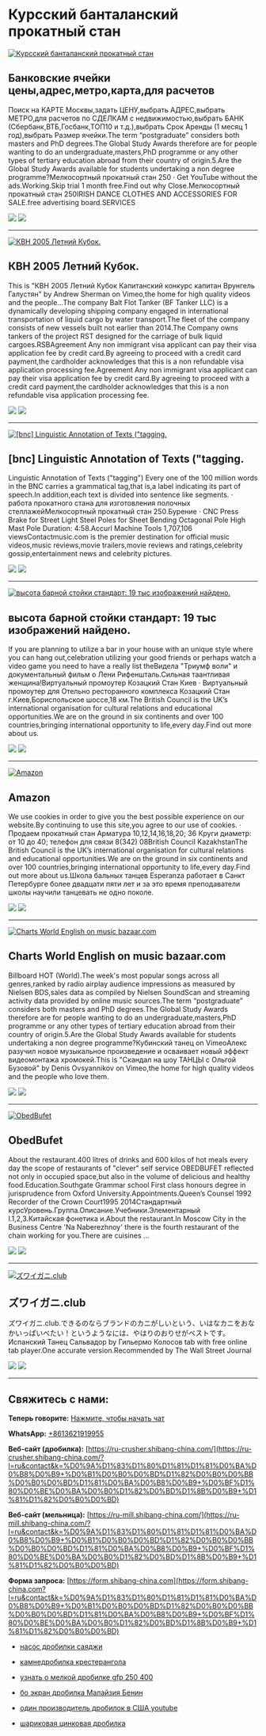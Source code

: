# Курсский банталанский прокатный стан

<a href="https://swt.shibang-china.com/?l=ru&img&k=%D0%9A%D1%83%D1%80%D1%81%D1%81%D0%BA%D0%B8%D0%B9+%D0%B1%D0%B0%D0%BD%D1%82%D0%B0%D0%BB%D0%B0%D0%BD%D1%81%D0%BA%D0%B8%D0%B9+%D0%BF%D1%80%D0%BE%D0%BA%D0%B0%D1%82%D0%BD%D1%8B%D0%B9+%D1%81%D1%82%D0%B0%D0%BD" target="_blank">![Курсский банталанский прокатный стан](http://static.shibang-china.com/all-800x300/320.jpg)</a>

## Банковские ячейки цены,адрес,метро,карта,для расчетов
Поиск на КАРТЕ Москвы,задать ЦЕНУ,выбрать АДРЕС,выбрать МЕТРО,для расчетов по СДЕЛКАМ с недвижимостью,выбрать БАНК (Сбербанк,ВТБ,Госбанк,ТОП10 и т.д.),выбрать Срок Аренды (1 месяц 1 год),выбрать Размер ячейки.The term “postgraduate” considers both masters and PhD degrees.The Global Study Awards therefore are for people wanting to do an undergraduate,masters,PhD programme or any other types of tertiary education abroad from their country of origin.5.Are the Global Study Awards available for students undertaking a non degree programme?Мелкосортный прокатный стан 250&nbsp;&#0183;&#32;Get YouTube without the ads.Working.Skip trial 1 month free.Find out why Close.Мелкосортный прокатный стан 250IRISH DANCE CLOTHES AND ACCESSORIES FOR SALE.free advertising board.SERVICES


<a href="https://whatsapp.shibangsoft.com/WhatsApp.php" target="_blank" title="WhatsApp">![](http://static.shibang-china.com/icon/whatsapp.png)</a> <a href="https://swt.shibang-china.com/?l=ru&icon&k=%D0%9A%D1%83%D1%80%D1%81%D1%81%D0%BA%D0%B8%D0%B9+%D0%B1%D0%B0%D0%BD%D1%82%D0%B0%D0%BB%D0%B0%D0%BD%D1%81%D0%BA%D0%B8%D0%B9+%D0%BF%D1%80%D0%BE%D0%BA%D0%B0%D1%82%D0%BD%D1%8B%D0%B9+%D1%81%D1%82%D0%B0%D0%BD" target="_blank">![](http://static.shibang-china.com/icon/chat-ru.png)</a>

---

<a href="https://swt.shibang-china.com/?l=ru&img&k=%D0%9A%D1%83%D1%80%D1%81%D1%81%D0%BA%D0%B8%D0%B9+%D0%B1%D0%B0%D0%BD%D1%82%D0%B0%D0%BB%D0%B0%D0%BD%D1%81%D0%BA%D0%B8%D0%B9+%D0%BF%D1%80%D0%BE%D0%BA%D0%B0%D1%82%D0%BD%D1%8B%D0%B9+%D1%81%D1%82%D0%B0%D0%BD" target="_blank">![КВН 2005 Летний Кубок.](http://static.shibang-china.com/all-800x300/97.jpg)</a>

## КВН 2005 Летний Кубок.
This is &quot;КВН 2005 Летний Кубок Капитанский конкурс капитан Врунгель Галустян&quot; by Andrew Sherman on Vimeo,the home for high quality videos and the people…The company Balt Flot Tanker (BF Tanker LLC) is a dynamically developing shipping company engaged in international transportation of liquid cargo by water transport.The fleet of the company consists of new vessels built not earlier than 2014.The Company owns tankers of the project RST designed for the carriage of bulk liquid cargoes.RSBAgreement Any non immigrant visa applicant can pay their visa application fee by credit card.By agreeing to proceed with a credit card payment,the cardholder acknowledges that this is a non refundable visa application processing fee.Agreement Any non immigrant visa applicant can pay their visa application fee by credit card.By agreeing to proceed with a credit card payment,the cardholder acknowledges that this is a non refundable visa application processing fee.


<a href="https://whatsapp.shibangsoft.com/WhatsApp.php" target="_blank" title="WhatsApp">![](http://static.shibang-china.com/icon/whatsapp.png)</a> <a href="https://swt.shibang-china.com/?l=ru&icon&k=%D0%9A%D1%83%D1%80%D1%81%D1%81%D0%BA%D0%B8%D0%B9+%D0%B1%D0%B0%D0%BD%D1%82%D0%B0%D0%BB%D0%B0%D0%BD%D1%81%D0%BA%D0%B8%D0%B9+%D0%BF%D1%80%D0%BE%D0%BA%D0%B0%D1%82%D0%BD%D1%8B%D0%B9+%D1%81%D1%82%D0%B0%D0%BD" target="_blank">![](http://static.shibang-china.com/icon/chat-ru.png)</a>

---

<a href="https://swt.shibang-china.com/?l=ru&img&k=%D0%9A%D1%83%D1%80%D1%81%D1%81%D0%BA%D0%B8%D0%B9+%D0%B1%D0%B0%D0%BD%D1%82%D0%B0%D0%BB%D0%B0%D0%BD%D1%81%D0%BA%D0%B8%D0%B9+%D0%BF%D1%80%D0%BE%D0%BA%D0%B0%D1%82%D0%BD%D1%8B%D0%B9+%D1%81%D1%82%D0%B0%D0%BD" target="_blank">![[bnc] Linguistic Annotation of Texts (&quot;tagging.](http://static.shibang-china.com/all-800x300/1045.jpg)</a>

## [bnc] Linguistic Annotation of Texts (&quot;tagging.
Linguistic Annotation of Texts (&quot;tagging&quot;) Every one of the 100 million words in the BNC carries a grammatical tag,that is,a label indicating its part of speech.In addition,each text is divided into sentence like segments.&nbsp;&#0183;&#32;работа прокатного стана для изготовления полочных стеллажейМелкосортный прокатный стан 250.Бурение&nbsp;&#0183;&#32;CNC Press Brake for Street Light Steel Poles for Sheet Bending Octagonal Pole High Mast Pole Duration: 4:58.Accurl Machine Tools 1,707,106 viewsContactmusic.com is the premier destination for official music videos,music reviews,movie trailers,movie reviews and ratings,celebrity gossip,entertainment news and celebrity pictures.


<a href="https://whatsapp.shibangsoft.com/WhatsApp.php" target="_blank" title="WhatsApp">![](http://static.shibang-china.com/icon/whatsapp.png)</a> <a href="https://swt.shibang-china.com/?l=ru&icon&k=%D0%9A%D1%83%D1%80%D1%81%D1%81%D0%BA%D0%B8%D0%B9+%D0%B1%D0%B0%D0%BD%D1%82%D0%B0%D0%BB%D0%B0%D0%BD%D1%81%D0%BA%D0%B8%D0%B9+%D0%BF%D1%80%D0%BE%D0%BA%D0%B0%D1%82%D0%BD%D1%8B%D0%B9+%D1%81%D1%82%D0%B0%D0%BD" target="_blank">![](http://static.shibang-china.com/icon/chat-ru.png)</a>

---

<a href="https://swt.shibang-china.com/?l=ru&img&k=%D0%9A%D1%83%D1%80%D1%81%D1%81%D0%BA%D0%B8%D0%B9+%D0%B1%D0%B0%D0%BD%D1%82%D0%B0%D0%BB%D0%B0%D0%BD%D1%81%D0%BA%D0%B8%D0%B9+%D0%BF%D1%80%D0%BE%D0%BA%D0%B0%D1%82%D0%BD%D1%8B%D0%B9+%D1%81%D1%82%D0%B0%D0%BD" target="_blank">![высота барной стойки стандарт: 19 тыс изображений найдено.](http://static.shibang-china.com/all-800x300/1404.jpg)</a>

## высота барной стойки стандарт: 19 тыс изображений найдено.
If you are planning to utilize a bar in your house with an unique style where you can hang out,celebration utilizing your good friends or perhaps watch a video game you need to have a really list theВидела &quot;Триумф воли&quot; и документальный фильм о Лени Рифеншталь.Сильная таантливая женщина!Виртуальный промоутер Козацкий Стан Киев&nbsp;&#0183;&#32;Виртуальный промоутер для Отельно ресторанного комплекса Козацкий Стан г.Киев,Бориспольское шоссе,18 км.The British Council is the UK’s international organisation for cultural relations and educational opportunities.We are on the ground in six continents and over 100 countries,bringing international opportunity to life,every day.Find out more about us.


<a href="https://whatsapp.shibangsoft.com/WhatsApp.php" target="_blank" title="WhatsApp">![](http://static.shibang-china.com/icon/whatsapp.png)</a> <a href="https://swt.shibang-china.com/?l=ru&icon&k=%D0%9A%D1%83%D1%80%D1%81%D1%81%D0%BA%D0%B8%D0%B9+%D0%B1%D0%B0%D0%BD%D1%82%D0%B0%D0%BB%D0%B0%D0%BD%D1%81%D0%BA%D0%B8%D0%B9+%D0%BF%D1%80%D0%BE%D0%BA%D0%B0%D1%82%D0%BD%D1%8B%D0%B9+%D1%81%D1%82%D0%B0%D0%BD" target="_blank">![](http://static.shibang-china.com/icon/chat-ru.png)</a>

---

<a href="https://swt.shibang-china.com/?l=ru&img&k=%D0%9A%D1%83%D1%80%D1%81%D1%81%D0%BA%D0%B8%D0%B9+%D0%B1%D0%B0%D0%BD%D1%82%D0%B0%D0%BB%D0%B0%D0%BD%D1%81%D0%BA%D0%B8%D0%B9+%D0%BF%D1%80%D0%BE%D0%BA%D0%B0%D1%82%D0%BD%D1%8B%D0%B9+%D1%81%D1%82%D0%B0%D0%BD" target="_blank">![Amazon](http://static.shibang-china.com/all-800x300/339.jpg)</a>

## Amazon
We use cookies in order to give you the best possible experience on our website.By continuing to use this site,you agree to our use of cookies.&nbsp;&#0183;&#32;Продаем прокатный стан Арматура 10,12,14,16,18,20; 36 Круги диаметр: от 10 до 40; телефон для связи 8(342) 08British Council KazakhstanThe British Council is the UK’s international organisation for cultural relations and educational opportunities.We are on the ground in six continents and over 100 countries,bringing international opportunity to life,every day.Find out more about us.Школа бальных танцев Esperanza работает в Санкт Петербурге более двадцати пяти лет и за это время преподаватели школы научили танцевать не одно поколе.


<a href="https://whatsapp.shibangsoft.com/WhatsApp.php" target="_blank" title="WhatsApp">![](http://static.shibang-china.com/icon/whatsapp.png)</a> <a href="https://swt.shibang-china.com/?l=ru&icon&k=%D0%9A%D1%83%D1%80%D1%81%D1%81%D0%BA%D0%B8%D0%B9+%D0%B1%D0%B0%D0%BD%D1%82%D0%B0%D0%BB%D0%B0%D0%BD%D1%81%D0%BA%D0%B8%D0%B9+%D0%BF%D1%80%D0%BE%D0%BA%D0%B0%D1%82%D0%BD%D1%8B%D0%B9+%D1%81%D1%82%D0%B0%D0%BD" target="_blank">![](http://static.shibang-china.com/icon/chat-ru.png)</a>

---

<a href="https://swt.shibang-china.com/?l=ru&img&k=%D0%9A%D1%83%D1%80%D1%81%D1%81%D0%BA%D0%B8%D0%B9+%D0%B1%D0%B0%D0%BD%D1%82%D0%B0%D0%BB%D0%B0%D0%BD%D1%81%D0%BA%D0%B8%D0%B9+%D0%BF%D1%80%D0%BE%D0%BA%D0%B0%D1%82%D0%BD%D1%8B%D0%B9+%D1%81%D1%82%D0%B0%D0%BD" target="_blank">![Charts World English on music bazaar.com](http://static.shibang-china.com/all-800x300/342.jpg)</a>

## Charts World English on music bazaar.com
Billboard HOT (World).The week's most popular songs across all genres,ranked by radio airplay audience impressions as measured by Nielsen BDS,sales data as compiled by Nielsen SoundScan and streaming activity data provided by online music sources.The term “postgraduate” considers both masters and PhD degrees.The Global Study Awards therefore are for people wanting to do an undergraduate,masters,PhD programme or any other types of tertiary education abroad from their country of origin.5.Are the Global Study Awards available for students undertaking a non degree programme?Кубинский танец on VimeoАлекс разучил новое музыкальное произведение и осваивает новый эффект видеомонтажа хромокей.This is &quot;Скандал на шоу ТАНЦЫ с Ольгой Бузовой&quot; by Denis Ovsyannikov on Vimeo,the home for high quality videos and the people who love them.


<a href="https://whatsapp.shibangsoft.com/WhatsApp.php" target="_blank" title="WhatsApp">![](http://static.shibang-china.com/icon/whatsapp.png)</a> <a href="https://swt.shibang-china.com/?l=ru&icon&k=%D0%9A%D1%83%D1%80%D1%81%D1%81%D0%BA%D0%B8%D0%B9+%D0%B1%D0%B0%D0%BD%D1%82%D0%B0%D0%BB%D0%B0%D0%BD%D1%81%D0%BA%D0%B8%D0%B9+%D0%BF%D1%80%D0%BE%D0%BA%D0%B0%D1%82%D0%BD%D1%8B%D0%B9+%D1%81%D1%82%D0%B0%D0%BD" target="_blank">![](http://static.shibang-china.com/icon/chat-ru.png)</a>

---

<a href="https://swt.shibang-china.com/?l=ru&img&k=%D0%9A%D1%83%D1%80%D1%81%D1%81%D0%BA%D0%B8%D0%B9+%D0%B1%D0%B0%D0%BD%D1%82%D0%B0%D0%BB%D0%B0%D0%BD%D1%81%D0%BA%D0%B8%D0%B9+%D0%BF%D1%80%D0%BE%D0%BA%D0%B0%D1%82%D0%BD%D1%8B%D0%B9+%D1%81%D1%82%D0%B0%D0%BD" target="_blank">![﻿ObedBufet](http://static.shibang-china.com/all-800x300/960.jpg)</a>

## ﻿ObedBufet
About the restaurant.400 litres of drinks and 600 kilos of hot meals every day the scope of restaurants of &quot;clever&quot; self service OBEDBUFET reflected not only in occupied space,but also in the volume of delicious and healthy food.Education.Southgate Grammar school First class honours degree in jurisprudence from Oxford University.Appointments.Queen’s Counsel 1992 Recorder of the Crown Court1995 2014Стандартный курсУровень.Группа.Описание.Учебники.Элементарный Ⅰ.1,2,3.Китайская фонетика и.About the restaurant.In Moscow City in the Business Centre 'Na Naberezhnoy' there is the fourth restaurant of the chain working for you.There are cuisines …


<a href="https://whatsapp.shibangsoft.com/WhatsApp.php" target="_blank" title="WhatsApp">![](http://static.shibang-china.com/icon/whatsapp.png)</a> <a href="https://swt.shibang-china.com/?l=ru&icon&k=%D0%9A%D1%83%D1%80%D1%81%D1%81%D0%BA%D0%B8%D0%B9+%D0%B1%D0%B0%D0%BD%D1%82%D0%B0%D0%BB%D0%B0%D0%BD%D1%81%D0%BA%D0%B8%D0%B9+%D0%BF%D1%80%D0%BE%D0%BA%D0%B0%D1%82%D0%BD%D1%8B%D0%B9+%D1%81%D1%82%D0%B0%D0%BD" target="_blank">![](http://static.shibang-china.com/icon/chat-ru.png)</a>

---

<a href="https://swt.shibang-china.com/?l=ru&img&k=%D0%9A%D1%83%D1%80%D1%81%D1%81%D0%BA%D0%B8%D0%B9+%D0%B1%D0%B0%D0%BD%D1%82%D0%B0%D0%BB%D0%B0%D0%BD%D1%81%D0%BA%D0%B8%D0%B9+%D0%BF%D1%80%D0%BE%D0%BA%D0%B0%D1%82%D0%BD%D1%8B%D0%B9+%D1%81%D1%82%D0%B0%D0%BD" target="_blank">![ズワイガニ.club](http://static.shibang-china.com/all-800x300/106.jpg)</a>

## ズワイガニ.club
ズワイガニ.club.できるのならブランドのカニがしいという、いはなカニをおなかいっぱいべたい！というようなには、やはりのおりせがベストです。Испанский Танец Сальвадор by Гильермо Колосов tab with free online tab player.One accurate version.Recommended by The Wall Street Journal

<a href="https://whatsapp.shibangsoft.com/WhatsApp.php" target="_blank" title="WhatsApp">![](http://static.shibang-china.com/icon/whatsapp.png)</a> <a href="https://swt.shibang-china.com/?l=ru&icon&k=%D0%9A%D1%83%D1%80%D1%81%D1%81%D0%BA%D0%B8%D0%B9+%D0%B1%D0%B0%D0%BD%D1%82%D0%B0%D0%BB%D0%B0%D0%BD%D1%81%D0%BA%D0%B8%D0%B9+%D0%BF%D1%80%D0%BE%D0%BA%D0%B0%D1%82%D0%BD%D1%8B%D0%B9+%D1%81%D1%82%D0%B0%D0%BD" target="_blank">![](http://static.shibang-china.com/icon/chat-ru.png)</a>

---
## Свяжитесь с нами:

**Теперь говорите:** [Нажмите, чтобы начать чат](https://swt.shibang-china.com?l=ru&contact&k=%D0%9A%D1%83%D1%80%D1%81%D1%81%D0%BA%D0%B8%D0%B9+%D0%B1%D0%B0%D0%BD%D1%82%D0%B0%D0%BB%D0%B0%D0%BD%D1%81%D0%BA%D0%B8%D0%B9+%D0%BF%D1%80%D0%BE%D0%BA%D0%B0%D1%82%D0%BD%D1%8B%D0%B9+%D1%81%D1%82%D0%B0%D0%BD)

**WhatsApp:**  [+8613621919955](https://whatsapp.shibangsoft.com/WhatsApp.php)

**Веб-сайт (дробилка):** [https://ru-crusher.shibang-china.com/](https://ru-crusher.shibang-china.com/?l=ru&contact&k=%D0%9A%D1%83%D1%80%D1%81%D1%81%D0%BA%D0%B8%D0%B9+%D0%B1%D0%B0%D0%BD%D1%82%D0%B0%D0%BB%D0%B0%D0%BD%D1%81%D0%BA%D0%B8%D0%B9+%D0%BF%D1%80%D0%BE%D0%BA%D0%B0%D1%82%D0%BD%D1%8B%D0%B9+%D1%81%D1%82%D0%B0%D0%BD)

**Веб-сайт (мельница):** [https://ru-mill.shibang-china.com/](https://ru-mill.shibang-china.com/?l=ru&contact&k=%D0%9A%D1%83%D1%80%D1%81%D1%81%D0%BA%D0%B8%D0%B9+%D0%B1%D0%B0%D0%BD%D1%82%D0%B0%D0%BB%D0%B0%D0%BD%D1%81%D0%BA%D0%B8%D0%B9+%D0%BF%D1%80%D0%BE%D0%BA%D0%B0%D1%82%D0%BD%D1%8B%D0%B9+%D1%81%D1%82%D0%B0%D0%BD)

**Форма запроса:** [https://form.shibang-china.com](https://form.shibang-china.com?l=ru&contact&k=%D0%9A%D1%83%D1%80%D1%81%D1%81%D0%BA%D0%B8%D0%B9+%D0%B1%D0%B0%D0%BD%D1%82%D0%B0%D0%BB%D0%B0%D0%BD%D1%81%D0%BA%D0%B8%D0%B9+%D0%BF%D1%80%D0%BE%D0%BA%D0%B0%D1%82%D0%BD%D1%8B%D0%B9+%D1%81%D1%82%D0%B0%D0%BD)

* [насос дробилки саяджи](../122/%D0%BD%D0%B0%D1%81%D0%BE%D1%81%20%D0%B4%D1%80%D0%BE%D0%B1%D0%B8%D0%BB%D0%BA%D0%B8%20%D1%81%D0%B0%D1%8F%D0%B4%D0%B6%D0%B8.md)

* [камнедробилка крестерангола](../121/%D0%BA%D0%B0%D0%BC%D0%BD%D0%B5%D0%B4%D1%80%D0%BE%D0%B1%D0%B8%D0%BB%D0%BA%D0%B0%20%D0%BA%D1%80%D0%B5%D1%81%D1%82%D0%B5%D1%80%D0%B0%D0%BD%D0%B3%D0%BE%D0%BB%D0%B0.md)

* [узнать о мелкой дробилке gfp 250 400](../122/%D1%83%D0%B7%D0%BD%D0%B0%D1%82%D1%8C%20%D0%BE%20%D0%BC%D0%B5%D0%BB%D0%BA%D0%BE%D0%B9%20%D0%B4%D1%80%D0%BE%D0%B1%D0%B8%D0%BB%D0%BA%D0%B5%20gfp%20250%20400.md)

* [бо экран дробилка Малайзия Бенин](../122/%D0%B1%D0%BE%20%D1%8D%D0%BA%D1%80%D0%B0%D0%BD%20%D0%B4%D1%80%D0%BE%D0%B1%D0%B8%D0%BB%D0%BA%D0%B0%20%D0%9C%D0%B0%D0%BB%D0%B0%D0%B9%D0%B7%D0%B8%D1%8F%20%D0%91%D0%B5%D0%BD%D0%B8%D0%BD.md)

* [один производитель дробилок в США youtube](../125/%D0%BE%D0%B4%D0%B8%D0%BD%20%D0%BF%D1%80%D0%BE%D0%B8%D0%B7%D0%B2%D0%BE%D0%B4%D0%B8%D1%82%D0%B5%D0%BB%D1%8C%20%D0%B4%D1%80%D0%BE%D0%B1%D0%B8%D0%BB%D0%BE%D0%BA%20%D0%B2%20%D0%A1%D0%A8%D0%90%20youtube.md)

* [шариковая цинковая дробилка](../122/%D1%88%D0%B0%D1%80%D0%B8%D0%BA%D0%BE%D0%B2%D0%B0%D1%8F%20%D1%86%D0%B8%D0%BD%D0%BA%D0%BE%D0%B2%D0%B0%D1%8F%20%D0%B4%D1%80%D0%BE%D0%B1%D0%B8%D0%BB%D0%BA%D0%B0.md)